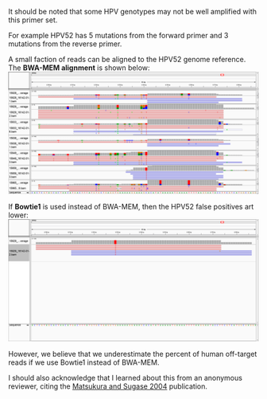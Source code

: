 It should be noted that some HPV genotypes may not be well amplified with this primer set.

For example HPV52 has 5 mutations from the forward primer and 3 mutations from the reverse primer.

A small faction of reads can be aligned to the HPV52 genome reference.  The **BWA-MEM alignment** is shown below:
![BWA-MEM L1 Alignment](IGV_BWA-MEM_HPV52-zoom.png "BWA-MEM L1 Alignment")

If **Bowtie1** is used instead of BWA-MEM, then the HPV52 false positives art lower:
![Bowtie1 L1 Alignment](IGV_Bowtie1-HPV52-zoom.png "Bowtie1 L1 Alignment")

However, we believe that we underestimate the percent of human off-target reads if we use Bowtie1 instead of BWA-MEM.

I should also acknowledge that I learned about this from an anonymous reviewer, citing the [Matsukura and Sugase 2004](https://pubmed.ncbi.nlm.nih.gov/15207629/) publication.
